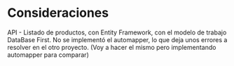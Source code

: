 # Consideraciones
API - Listado de productos, con Entity Framework, con el modelo de trabajo DataBase First.
No se implementó el automapper, lo que deja unos errores a resolver en el otro proyecto.
(Voy a hacer el mismo pero implementando automapper para comparar)
